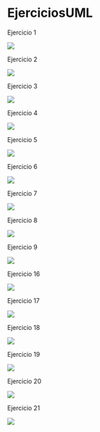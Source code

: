 # EjerciciosUML
Ejercicio 1

<img src = "https://www.plantuml.com/plantuml/svg/NOrDYiCm38NtFeNn0GP2cCt0G48ck_c1kO4QczH1jefYBzhRz2ozMDsqZUDk9A7lyRrc3i0XEXH_kyaCGNQMXuWa7bj-o8wGM7vAzMj69hKXN_PoTYOm9Lg9f-4_3V3ZJPBFbFucFzeGTGhN9Mdzi8yCYwK0kHeO_0HgBUaYQ0PDKgnNqL2zlMz85hMdYDdIeptCHjnN4NF05f5KPlrav0yS5rw_l8rVtfLeZDVHuHK0"/>



Ejercicio 2

<img src = "https://www.plantuml.com/plantuml/svg/VL11JWCn3Bpd5LRk_G0gKb6BG4AKGm-SquqbidBYAibAV8Uty36osTOGDVJYNSrCPiRUf6nYdZofj-E8GuONar7D0-vWp_uO4Uv1pu2-m0yd97AMP-BT1PiuNdDxCpZlCEGgUtNM4cOE8ZpWvy9C8vRdb_YdoH5XzApahoaYg6u4dKgDGEAUgzDltiwPO5ITJKv5j11TVo7xEnzE60OKtRyhRqqaJchvD2KMI0lLhI7izOxrr2luUuV7bB-_IcGonMNB0TRdUgriNOJmuKQ67Of0WZecPsvrmsQ3mKwUVW00"/>

Ejercicio 3 

<img src = "https://www.plantuml.com/plantuml/svg/VP9Fgjim48VtFiNWlQ5EIHU5bgGXBGM7cgHqFv6cGKNM6Ft9ejVe2Rhi8eloZk2BlOWaYXLCLcFuVIDhvjF2URG-TBhujlz5miCNnOADnEBs0U_X-t3oGJDyWBB1H9HZPBcAQJr_ynOggEVrkp8_u9ymIc1aXZ-QE4jtOL-DYTtFqA5_OBXdwod66vHa4IJ1y5TZbtFBuDb6gY4sQ2M3HFYXZ50PjdOUOqOWs3YoHnHgU36nSKk7eD6MnMqZJJYWhOjBEVT-DSuh7rB39ZYAHsbeE1mjbNTqfO946Q4MxN1oewX5vMBmsQ8H2k-_srAlbS3YMlFrfn4amLf3Qr5ocT093IcSif322GcjCe8qIWIdkbvJnax9C7n0dQYn2abEi66Xihi-S_0faE470xFYKfuO6AqaiKb1lAfLCaLt1MlNu_0_AaZhhI29sX5e5gZLRmGoy35DS6LcJvaAibS7zXf8EbCBCZ9q-XK0"/>

Ejercicio 4 

<img src = "https://www.plantuml.com/plantuml/svg/bPBF3j904CRl-nGJpfBO6X5DD8I2n4IHo9NBi3lKDTlTPlySV1mUm8FX4VfYxWBR4AbDl3IJRtxpJVhDBfn7wqEZsDVZ3-8UAlGaBAeLxL5xYRLXpnAyWwrfZfRWFKno6mH13yIwCarhd2U54pZeZyI_8qWjkJJ0ZNRU1ivbTz7HetZvvdNFdAH-1egox87MoeOiNY6iBJv0yxytEQg35WZaiSK1sra_aT4dsrVfP_1efKf5KHP5FoA8AypaybELBETlPt3uWfwiH1M5ZKKjlOapQ-UbCb7wPfhk78FYvWLikikjMAAr9XKxbOR9fNfBXglkx2B1yeK-XnejktxZ7IeP18fqXtzatvDH2rhUuGsgcCz3TuVTBvSwQzTYzpjsyhvrYcv5LP-TqGKR4gFBO_RtkuwZ9vdFExQl13Qa3YoC1nr3yq8Tb6533tiAEP0z0MaUI7kBiO8FW_XqC9xREBz9FxiBY63Z2FsFIJbYmXQaHMZK7m00
"/>

Ejercicio 5

<img src="https://www.plantuml.com/plantuml/svg/NOz12i8m44NtEKN83NGljDJYHbruWo49DMMQaKbceSN3U1OlPecb5dV9d_S-CrNAm5a6L1OX9Tq4je8qgeQGME-qEN18Hkq333upJSb6FTLCNxpDxrViYd6as8KihY1rj5TXAE-bwWmCiGVpAsW478FxjnUZVWYky1R3BVbnDH-00o8PrVPUd-1UukttvoFnl6_bevkE_000"/>

Ejercicio 6

<img src = "https://www.plantuml.com/plantuml/svg/LOzDpe8m48Rtd6B21UZt6V0dCM7bJYJH2vHsr37jbBGbyLxkt78nIy82LhEOPvvvtpf4wUDWJNRfNgWYjEY3OvdD4mxGEDjvX2FaBVOKNRxOjPuiUf0z6aFQJT3DUOzX2LtnCR1sA-gSlX8lgHEgfmIDm5AH9UGuWN-Y46NnByHc9NpFag06GxoA1CtuJPdSf2ATD7GdbPJZXzFDVhSjgoghaNKg_GC0
"/>

Ejercicio 7

<img src = "https://www.plantuml.com/plantuml/svg/PO-zJiCm54RtFCMLHuO8rao944mG8SG0esDVu4gsR_2F149ziQvziJfMMYkjDvyZVqVkGvG-9ciQPMG885uy_w6A30B-6yXdP3jvx43SmHl-HXQ5FgBwbg0Ho94YxY1RGZlprdwIw-2sRSzsT-eyv_laEO160my_YMOMELXxQsv1mup6aEQmeQziolRDYkhsK_gIViaFAYQfYDtbP-gpWk-PlKOdjOJtfJ4UzXRzbVkehkHwT3fPSmG0 
"/>

Ejercicio 8

<img src = "https://www.plantuml.com/plantuml/svg/SoWkIImgAStDuV9FoafDBb5mJ2ufJKpEpC_ZWhCKh1JSKfCp4XLIKXKoypA1GWgs2WPc-WP6-aO6HiRO5QPbvW5L6HfWLHMIMG0oGycr8Zcn32XuU7EU4fT3QbuAq240
"/>

Ejercicio 9

<img src = "https://www.plantuml.com/plantuml/svg/JSmnIaH1383X_fqYJEy5165bsK9msMBbOPit4nyZUObaCk8zF8N5gpp2N4n62wSAvF-IGt4qhnjFb-MLeiEnOZAT_WRSmbFRlRB27OIp2WBdWk4_7qr5MTUsOoSbhwpmF3-4ySDNb1n_U_jaqg5Twt8pzkjBtT17SKOdoyYGYA7ecvfJbvV5S63trTNw_f5Kq992GfYpn3oWKt7iXI2g5B9tZBbzIpyxVKHY4gSm7KXItVW7
"/>

Ejercicio 16

<img src = "https://www.plantuml.com/plantuml/svg/POv1IiKm48RtESNmzbv0yF545DsKWbvWJCPsIf8famGguc4yWpktlPXfqMfvksI-xuF_b39gBi4Rwp4bQ4cJH7mpZOHd9RY29vgoc5OvaCBrIDwpa-t-I5s9Jix17TaUmH4qQ9a2KymhhEznoQO_jPc_0gaiyeEh7h-mhT7y6JVbtPYVPN2ugU2rT8KESB7x_HgNS9lo_04M4pe4An6E__fx7cHDMvME8cTHsCVGyx1kFu8vKNGb-6y0"/>

Ejercicio 17

<img src="https://www.plantuml.com/plantuml/svg/VLBDQXmn3BxhASmU2nlQQw4XcpIb2s49T5z0OokfYd-c7hiKXZvCZpcMt7gT5wl6cRKXK_OqO-cJz7twT3KaZ2ax2zhYCAXhxYo7H1f7E0JNHL8Vr95-fW0VEPBMF3tx6ZgIdPuUWWyrSfZ-Eef16LBaUajemY19d-SexAO_9OKzoT28SnaBBi0lM0ZSM_G9nrCZGIn_S8CzQZPeMgoL7SbDlnElQJV87NSnZB3_Sdre0ZXbMzbNVdtkhFGwYKK9mzvmS2Wl4Z6Aowirl_qsoyKumitqRFYnzRmrd49ajAifQBvd7dYPijh47MafR7hM6sP3Fl53PNh6gKPqSULrtnNlvaYSdeQ4Jae-aVwAPR8Nsg6INX8q9EwpHLCmXdu4cviwQi18Q1jalO1sXMhpRgF2TYlVYuitc-Kye7ZvAbSz07X1bNnBrnDHxzNETXGVKLsgKwkt1VDVy3t5H9uqgPswXBgEMhET_sJKYs5Iy5b4XlFWwiDPUE7JX0bsxyl68WeQu8gyoSx-0m00"/>

Ejercicio 18

<img src = "https://www.plantuml.com/plantuml/svg/TSv1oi8m40NWVKwHY_pGdrfNwaAym90CDP9aP9A0KZnC3-3AdTjSp28IswhRUNnlNXKYS4pE2cKX1BaaTj29cYon_9CxF4KI5_5AwmIQZSrzH2OvPEXrCIlohOb93soJxmvv3FFD6mLpKl8jgfXxtoPRQgVFEl7lrJunbFRvBD0_wMZ6bTNxHzdLYON9lSF8zAs_iUOOy1Cr1vHhE1EFqFE6ddXQL0qoEVi0"/>

Ejercicio 19

<img src="https://www.plantuml.com/plantuml/svg/ZPAzhXen48LxFyLeoqZtAhHH4e48gQA0mkO1Phq3SUGVvFLAKH0FGqbDH-iNYusnMNwat6vdx3bpphSUTmwjwvLaN6BNmGyAZTuY5_wej-mhyLy8dw0Mf3Q6VQ6EMx4v7yOk_N66rVx0jU3n6kbUGQvlfDYENJRCcz_ap9PD_R4LQrDalXlLM2hbf7V6GYcJaPPWQYaf_iVLt8erwUpfMxz6osR1K6joBrMi9kNtRkW_DwBdcn1GlNzzVLV1omjKe_DN2WCVO4aG_5b2AVx67Ps9OJxdq5CZYIUcTq6Vkz-nFFcp4JnjVqHMc2vH8eGMwJPFFDqL8lizO2F8EWIKiF6dHWeU9HiJFA8Ug4uaAkJ-eDyY7QOIZ08fCAe64mbI7siW7T4aA0Niw2dOHR1gIHCdcC37Evv6r_45M9J5uf1qUJH2Yt2vl9ZhmKhet1q4NqZK3aD4Vr9auvnENzShirQiekRZxnGsXngWIOfd8YQ6J8ZYRsDPAHzc0fSHDWwnUYN_0G00"/>


Ejercicio 20

<img src="https://www.plantuml.com/plantuml/svg/TP51IiOm48NtSueXIw55jrr81LsuA-85nZX889sK91L5F91ByGYzc0aD8VsXcq0otnlUHyOGoSTrjg0jXO0J--24lk0RoikJi-sDm-8aq8jbv8_8ydf9F6y_Mens9-D7YUpVMRJP_WIRmUJT9-jOSqUo0UzqN6cFdw48K4HGtIZiK5tt_PNALN30UmuyBxpz4ju2j4O5JcTjat3ZpHjdjAhjwmfwD1fm8X-DDWlXW-HKNPLXrzKoZGV0c3pIB_m3"/>

Ejercicio 21

<img src="https://www.plantuml.com/plantuml/svg/SoWkIImgAStDuKhEIImkLd3DAybCIKnnJyrFBpgyC2qpER6Qo_dmvfJCz7m5MuMGr8gIV2w__DoaebGujvOBgZUWDAyaNm4ebfgNWjsa2A0clyExSbEByhaYaTXH23R2E9_3Q_DI4_6PXr1xkB68i5AeWKe6UdfQIWhvkheAIaOW9iJXN40pq6IDaMGLk1o0PWC32W00"/>

